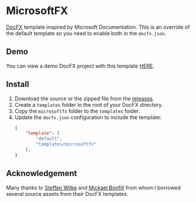# MicrosoftFX
[DocFX](https://dotnet.github.io/docfx/) template inspired by Microsoft Documentation.
This is an override of the default template so you need to enable both in the `docfx.json`.

## Demo
You can view a demo DocFX project with this template [HERE](https://andrewmjordan.github.io/MicrosoftFX/).

## Install
1. Download the source or the zipped file from the [releases](https://github.com/andrewmjordan/MicrosoftFX/releases).
2. Create a `templates` folder in the root of your DocFX directory.
3. Copy the `microsoftfx` folder to the `templates` folder.
4. Update the `docfx.json` configuration to include the template:
    ```json
    {
        "template": [
            "default",
            "templates/microsoftfx"
        ],
    }
    ```
    
## Acknowledgement
Many thanks to [Steffen Wilke](https://github.com/steffen-wilke) and [Mickael Bonfill](https://github.com/jbltx) from whom I borrowed several source assets from their DocFX templates.
